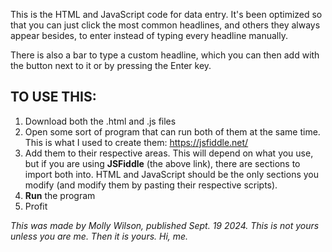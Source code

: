 This is the HTML and JavaScript code for data entry. It's been optimized so that you can just click the most common headlines, and others they always appear besides, to enter instead of typing every headline manually.

There is also a bar to type a custom headline, which you can then add with the button next to it or by pressing the Enter key.

TO USE THIS:
------
1. Download both the .html and .js files
2. Open some sort of program that can run both of them at the same time. This is what I used to create them: <https://jsfiddle.net/>
3. Add them to their respective areas. This will depend on what you use, but if you are using <b>JSFiddle</b> (the above link), there are sections to import both into. HTML and JavaScript should be the only sections you modify (and modify them by pasting their respective scripts).
4. <b>Run</b> the program
5. Profit


<i>This was made by Molly Wilson, published Sept. 19 2024. This is not yours unless you are me. Then it is yours. Hi, me.</i>
